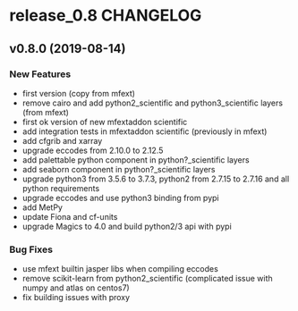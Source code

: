 # release_0.8 CHANGELOG

## v0.8.0 (2019-08-14)

### New Features

- first version (copy from mfext)
- remove cairo and add python2_scientific and python3_scientific layers (from mfext)
- first ok version of new mfextaddon scientific
- add integration tests in mfextaddon scientific (previously in mfext)
- add cfgrib and xarray
- upgrade eccodes from 2.10.0 to 2.12.5
- add palettable python component in python?_scientific layers
- add seaborn component in python?_scientific layers
- upgrade python3 from 3.5.6 to 3.7.3, python2 from 2.7.15 to 2.7.16 and all python requirements
- upgrade eccodes and use python3 binding from pypi
- add MetPy
- update Fiona and cf-units
- upgrade Magics to 4.0 and build python2/3 api with pypi

### Bug Fixes

- use mfext builtin jasper libs when compiling eccodes
- remove scikit-learn from python2_scientific (complicated issue with numpy and atlas on centos7)
- fix building issues with proxy


